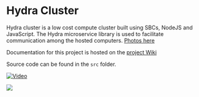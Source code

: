 # Hydra Cluster

Hydra cluster is a low cost compute cluster built using SBCs, NodeJS and JavaScript. The Hydra microservice library is used to facilitate communication among the hosted computers. [Photos here](https://github.com/cjus/hydra-cluster/wiki/Photos)

Documentation for this project is hosted on the [project Wiki](https://github.com/cjus/hydra-cluster/wiki)

Source code can be found in the `src` folder.

[![Video](http://img.youtube.com/vi/T3ymApCExK8/0.jpg)](http://www.youtube.com/watch?v=T3ymApCExK8)

![](https://github.com/cjus/hydra-cluster/wiki/images/hydra-cluster-night.jpg)

